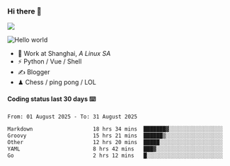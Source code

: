 ### Hi there 👋
![](https://komarev.com/ghpvc/?username=Xuhandsome)


<img src="https://github-readme-stats.vercel.app/api?username=XuHandsome&show_icons=true&theme=merko" alt="Hello world">

<br/>

- 🍻  Work at Shanghai, _A Linux SA_
- ⚡  Python / Vue / Shell
- ✍️  Blogger
- ♟  Chess / ping pong / LOL

#### Coding status last 30 days ⌨️

<!--START_SECTION:waka-->

```txt
From: 01 August 2025 - To: 31 August 2025

Markdown                   18 hrs 34 mins  ███████▓░░░░░░░░░░░░░░░░░   30.64 %
Groovy                     15 hrs 21 mins  ██████▒░░░░░░░░░░░░░░░░░░   25.35 %
Other                      12 hrs 20 mins  █████░░░░░░░░░░░░░░░░░░░░   20.38 %
YAML                       8 hrs 42 mins   ███▓░░░░░░░░░░░░░░░░░░░░░   14.36 %
Go                         2 hrs 12 mins   █░░░░░░░░░░░░░░░░░░░░░░░░   03.64 %
```

<!--END_SECTION:waka-->
